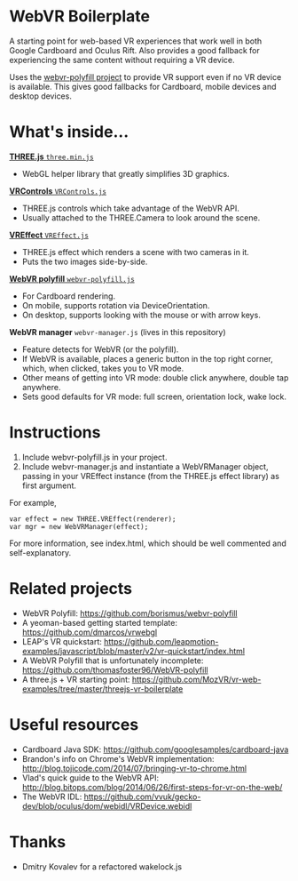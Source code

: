 # WebVR Boilerplate

A starting point for web-based VR experiences that work well in both
Google Cardboard and Oculus Rift. Also provides a good fallback for
experiencing the same content without requiring a VR device.

Uses the [webvr-polyfill project][polyfill] to provide VR support even
if no VR device is available. This gives good fallbacks for Cardboard,
mobile devices and desktop devices.

[polyfill]: https://github.com/borismus/webvr-polyfill

# What's inside...

[**THREE.js** `three.min.js`](http://threejs.org/)

- WebGL helper library that greatly simplifies 3D graphics.

[**VRControls** `VRControls.js`](https://github.com/mrdoob/three.js/blob/master/examples/js/controls/VRControls.js)

- THREE.js controls which take advantage of the WebVR API.
- Usually attached to the THREE.Camera to look around the scene.

[**VREffect** `VREffect.js`](https://github.com/mrdoob/three.js/blob/master/examples/js/effects/VREffect.js)

- THREE.js effect which renders a scene with two cameras in it.
- Puts the two images side-by-side.

[**WebVR polyfill** `webvr-polyfill.js`](https://github.com/borismus/webvr-polyfill)

- For Cardboard rendering.
- On mobile, supports rotation via DeviceOrientation.
- On desktop, supports looking with the mouse or with arrow keys.

**WebVR manager** `webvr-manager.js` (lives in this repository)

- Feature detects for WebVR (or the polyfill).
- If WebVR is available, places a generic button in the top right
  corner, which, when clicked, takes you to VR mode.
- Other means of getting into VR mode: double click anywhere, double tap
  anywhere.
- Sets good defaults for VR mode: full screen, orientation lock, wake
  lock.


# Instructions

1. Include webvr-polyfill.js in your project.
2. Include webvr-manager.js and instantiate a WebVRManager object,
   passing in your VREffect instance (from the THREE.js effect library)
   as first argument.

For example,

    var effect = new THREE.VREffect(renderer);
    var mgr = new WebVRManager(effect);

For more information, see index.html, which should be well commented and
self-explanatory.

# Related projects

- WebVR Polyfill: <https://github.com/borismus/webvr-polyfill>
- A yeoman-based getting started template: <https://github.com/dmarcos/vrwebgl>
- LEAP's VR quickstart: <https://github.com/leapmotion-examples/javascript/blob/master/v2/vr-quickstart/index.html>
- A WebVR Polyfill that is unfortunately incomplete: <https://github.com/thomasfoster96/WebVR-polyfill>
- A three.js + VR starting point: <https://github.com/MozVR/vr-web-examples/tree/master/threejs-vr-boilerplate>


# Useful resources

- Cardboard Java SDK: https://github.com/googlesamples/cardboard-java
- Brandon's info on Chrome's WebVR implementation: http://blog.tojicode.com/2014/07/bringing-vr-to-chrome.html
- Vlad's quick guide to the WebVR API: http://blog.bitops.com/blog/2014/06/26/first-steps-for-vr-on-the-web/
- The WebVR IDL: https://github.com/vvuk/gecko-dev/blob/oculus/dom/webidl/VRDevice.webidl


# Thanks

- Dmitry Kovalev for a refactored wakelock.js

